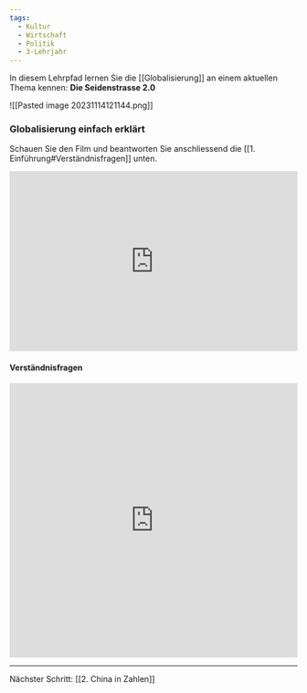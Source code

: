 ```yaml
---
tags:
  - Kultur
  - Wirtschaft
  - Politik
  - 3-Lehrjahr
---
```

In diesem Lehrpfad lernen Sie die [[Globalisierung]] an einem aktuellen Thema kennen:
**Die Seidenstrasse 2.0**

![[Pasted image 20231114121144.png]]

### Globalisierung einfach erklärt
Schauen Sie den Film und beantworten Sie anschliessend die [[1. Einführung#Verständnisfragen]] unten.

<iframe width="100%" height="315" src="https://www.youtube.com/embed/aGPABEnTG0g?si=OL7daC2H14DJtur-" title="YouTube video player" frameborder="0" allow="accelerometer; autoplay; clipboard-write; encrypted-media; gyroscope; picture-in-picture; web-share" allowfullscreen></iframe>

#### Verständnisfragen
<iframe width="100%" height="480px" src="https://forms.microsoft.com/Pages/ResponsePage.aspx?id=3JD3sB8inkC07KJqJT_b3gzhkYlYD0VIpERRWTmitHRUMVcwT1daRU9WUlBWV0k5TFpZNjQzUEZaVyQlQCNjPTEu&embed=true" frameborder="0" marginwidth="0" marginheight="0" style="border: none; max-width:100%; max-height:100vh" allowfullscreen webkitallowfullscreen mozallowfullscreen msallowfullscreen> </iframe>

---
Nächster Schritt: [[2. China in Zahlen]]
